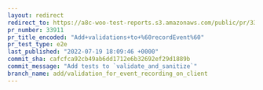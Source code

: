 ```yaml
---
layout: redirect
redirect_to: https://a8c-woo-test-reports.s3.amazonaws.com/public/pr/33911/e2e/index.html
pr_number: 33911
pr_title_encoded: "Add+validations+to+%60recordEvent%60"
pr_test_type: e2e
last_published: "2022-07-19 18:09:46 +0000"
commit_sha: cafcfca92cb49ab6dd1712e6b32692ef29d1889b
commit_message: "Add tests to `validate_and_sanitize`"
branch_name: add/validation_for_event_recording_on_client
---
```


